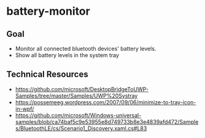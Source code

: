 # battery-monitor
## Goal
* Monitor all connected bluetooth devices' battery levels.
* Show all battery levels in the system tray

## Technical Resources
* https://github.com/microsoft/DesktopBridgeToUWP-Samples/tree/master/Samples/UWP%20Systray
* https://possemeeg.wordpress.com/2007/09/06/minimize-to-tray-icon-in-wpf/
* https://github.com/microsoft/Windows-universal-samples/blob/ca74baf5c9e53955e8d749733b8e3e4839afd472/Samples/BluetoothLE/cs/Scenario1_Discovery.xaml.cs#L83
